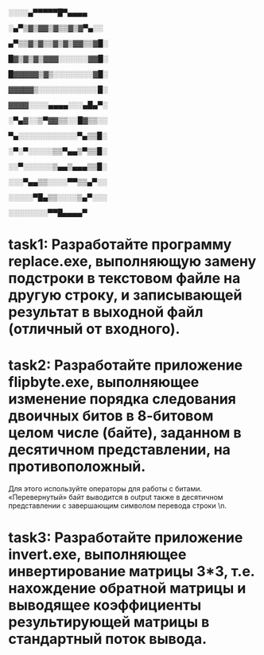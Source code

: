 ░░░░▄▀▀▀▀▀█▀▄▄▄▄ 

░▄▀▒▓▒▓▓▒▓▒▒▓▒▓▀▄░░

▄▀▒▒▓▒▓▒▒▓▒▓▒▓▓▒▒▓█░

█▓▒▓▒▓▒▓▓▓░░░░░░▓▓█░

█▓▓▓▓▓▒▓▒░░░░░░░░▓█░

▓▓▓▓▓▒░░░░░░░░░░░░█░

▓▓▓▓░░░░▄▄▄▄░░░▄█▄▀░

░▀▄▓░░▒▀▓▓▒▒░░█▓▒▒░░

▀▄░░░░░░░░░░░░▀▄▒▒█░

░▀░▀░░░░░▒▒▀▄▄▒▀▒▒█░

░░▀░░░░░░▒▄▄▒▄▄▄▒▒█░

 ░░░▀▄▄▒▒░░░░▀▀▒▒▄▀░░
 
░░░░░▀█▄▒▒░░░░▒▄▀░░░

░░░░░░░░▀▀█▄▄▄▄▀


# task1: Разработайте программу replace.exe, выполняющую замену подстроки в текстовом файле на другую строку, и записывающей результат в выходной файл (отличный от входного).

# task2: Разработайте приложение flipbyte.exe, выполняющее изменение порядка следования двоичных битов в 8-битовом целом числе (байте), заданном в десятичном представлении, на противоположный.
Для этого используйте операторы для работы с битами. «Перевернутый» байт выводится в output также в десятичном представлении с завершающим символом перевода строки \n.

# task3: Разработайте приложение invert.exe, выполняющее инвертирование матрицы 3*3, т.е. нахождение обратной матрицы и выводящее коэффициенты результирующей матрицы в стандартный поток вывода. 
